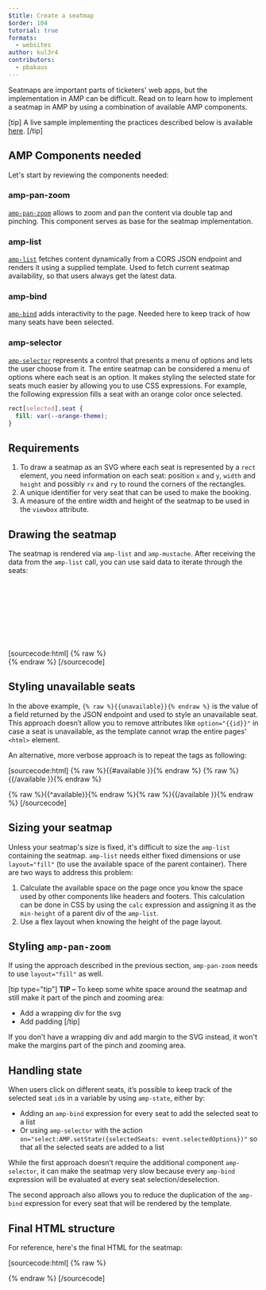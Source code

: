 ```yaml
---
$title: Create a seatmap
$order: 104
tutorial: true
formats:
  - websites
author: kul3r4
contributors:
  - pbakaus
---
```


Seatmaps are important parts of ticketers' web apps, but the implementation in AMP can be difficult. Read on to learn how to implement a seatmap in AMP by using a combination of available AMP components.

[tip]
A live sample implementing the practices described below is available [here](https://ampbyexample.com/advanced/seatmap/preview/).
[/tip]

## AMP Components needed

Let's start by reviewing the components needed:

### amp-pan-zoom
[`amp-pan-zoom`](/docs/reference/components/amp-pan-zoom.html) allows to zoom and pan the content via double tap and pinching. This component serves as base for the seatmap implementation.

### amp-list
[`amp-list`](/docs/reference/components/amp-list.html) fetches content dynamically from a CORS JSON endpoint and renders it using a supplied template. Used to fetch current seatmap availability, so that users always get the latest data.

### amp-bind
[`amp-bind`](/docs/reference/components/amp-bind.html) adds interactivity to the page. Needed here to keep track of how many seats have been selected.

### amp-selector
[`amp-selector`](/docs/reference/components/amp-selector.html) represents a control that presents a menu of options and lets the user choose from it. The entire seatmap can be considered a menu of options where each seat is an option. It makes styling the selected state for seats much easier by allowing you to use CSS expressions. For example, the following expression fills a seat with an orange color once selected.

```css
rect[selected].seat {
  fill: var(--orange-theme);
}
```

## Requirements

1. To draw a seatmap as an SVG where each seat is represented by a `rect` element, you need information on each seat: position `x` and `y`, `width` and `height` and possibly `rx` and `ry` to round the corners of the rectangles.
2. A unique identifier for very seat that can be used to make the booking.
3. A measure of the entire width and height of the seatmap to be used in the `viewbox` attribute.

## Drawing the seatmap

The seatmap is rendered via `amp-list` and `amp-mustache`. After receiving the data from the `amp-list` call, you can use said data to iterate through the seats:

[sourcecode:html]
{% raw %}<svg preserveAspectRatio="xMidYMin slice" viewBox="0 0 {{width}} {{height}}">
{{#seats}}
<rect option="{{id}}" role="button" tabindex="0" class="seat {{unavailable}}" x="{{x}}" y="{{y}}" width="{{width}}" height="{{height}}" rx="{{rx}}" ry="{{ry}}"/>
{{/seats}}
</svg>{% endraw %}
[/sourcecode]

## Styling unavailable seats

In the above example, `{% raw %}{{unavailable}}{% endraw %}` is the value of a field returned by the JSON endpoint and used to style an unavailable seat. This approach doesn’t allow you to remove attributes like `option="{{id}}"` in case a seat is unavailable, as the template cannot wrap the entire pages' `<html>` element.

An alternative, more verbose approach is to repeat the tags as following:

[sourcecode:html]
{% raw %}{{#available }}{% endraw %}
<rect option="{{id}}" role="button" tabindex="0" class="seat" x="{{x}}" y="{{y}}" width="{{width}}" height="{{height}}" rx="{{rx}}" ry="{{ry}}"/>{% raw %}{{/available }}{% endraw %}

{% raw %}{{^available}}{% endraw %}<rect role="button" tabindex="0" class="seat unavailable" x="{{x}}" y="{{y}}" width="{{width}}" height="{{height}}" rx="{{rx}}" ry="{{ry}}"/>{% raw %}{{/available }}{% endraw %}
[/sourcecode]

## Sizing your seatmap

Unless your seatmap's size is fixed, it's difficult to size the `amp-list` containing the seatmap. `amp-list` needs either fixed dimensions or use `layout="fill"` (to use the available space of the parent container). There are two ways to address this problem:

1. Calculate the available space on the page once you know the space used by other components like headers and footers. This calculation can be done in CSS by using the `calc` expression and assigning it as the `min-height` of a parent div of the `amp-list`.
2. Use a flex layout when knowing the height of the page layout.

## Styling `amp-pan-zoom`

If using the approach described in the previous section, `amp-pan-zoom` needs to use `layout="fill"` as well.

[tip type="tip"]
**TIP –** To keep some white space around the seatmap and still make it part of the pinch and zooming area:

- Add a wrapping div for the svg
- Add padding
[/tip]

If you don’t have a wrapping div and add margin to the SVG instead, it won't make the margins part of the pinch and zooming area.

## Handling state

When users click on different seats, it’s possible to keep track of the selected seat `id`s in a variable by using `amp-state`, either by:

- Adding an `amp-bind` expression for every seat to add the selected seat to a list
- Or using `amp-selector` with the action `on="select:AMP.setState({selectedSeats: event.selectedOptions})"` so that all the selected seats are added to a list

While the first approach doesn’t require the additional component `amp-selector`, it can make the seatmap very slow because every `amp-bind` expression will be evaluated at every seat selection/deselection.

The second approach also allows you to reduce the duplication of the `amp-bind` expression for every seat that will be rendered by the template.

## Final HTML structure

For reference, here's the final HTML for the seatmap:

[sourcecode:html]
{% raw %}<div class="seatmap-container">
  <amp-list layout="fill" src="/json/seats.json" items="." single-item noloading>
    <template type="amp-mustache">
      <amp-pan-zoom layout="fill" class="seatmap">
        <amp-selector multiple on="select:AMP.setState({
          selectedSeats: event.selectedOptions
        })" layout="fill">
          <div class="svg-container">
            <svg preserveAspectRatio="xMidYMin slice" viewBox="0 0 {{width}} {{height}}">
            {{#seats}}
              <rect option="{{id}}" role="button"
               tabindex="0" class="seat {{unavailable}}"
              x="{{x}}" y="{{y}}"
              width="{{width}}" height="{{height}}"
              rx="{{rx}}" ry="{{ry}}"/>
            {{/seats}}
            </svg>
          </div>
        </amp-selector>
      </amp-pan-zoom>
    </template>
  </amp-list>
</div>{% endraw %}
[/sourcecode]
